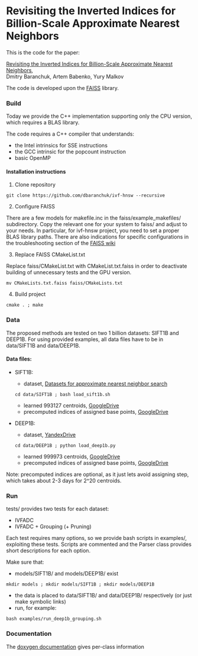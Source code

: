 # Revisiting the Inverted Indices for Billion-Scale Approximate Nearest Neighbors

This is the code for the paper:

[Revisiting the Inverted Indices for Billion-Scale Approximate Nearest Neighbors](https://arxiv.org/abs/1802.02422),
<br>
Dmitry Baranchuk, Artem Babenko, Yury Malkov


The code is developed upon the [FAISS](https://github.com/facebookresearch/faiss) library.

### Build

Today we provide the C++ implementation supporting only the CPU version, 
which requires a BLAS library. 

The code requires a C++ compiler that understands: 

- the Intel intrinsics for SSE instructions
- the GCC intrinsic for the popcount instruction
- basic OpenMP

#### Installation instructions
1) Clone repository

```git clone https://github.com/dbaranchuk/ivf-hnsw --recursive```

2) Configure FAISS

There are a few models for makefile.inc in the faiss/example_makefiles/
subdirectory. Copy the relevant one for your system to faiss/ and adjust to your
needs. In particular, for ivf-hnsw project, you need to set a proper BLAS library paths.
There are also indications for specific configurations in the
troubleshooting section of the [FAISS wiki](https://github.com/facebookresearch/faiss/wiki/Troubleshooting)

3) Replace FAISS CMakeList.txt

Replace faiss/CMakeList.txt with CMakeList.txt.faiss in order to 
deactivate building of unnecessary tests and the GPU version.

```mv CMakeLists.txt.faiss faiss/CMakeLists.txt```

4) Build project

```cmake . ; make```

### Data
The proposed methods are tested on two 1 billion datasets: SIFT1B and DEEP1B. 
For using provided examples, all data files have to be in data/SIFT1B and data/DEEP1B.

#### Data files:
* SIFT1B:
   - dataset, [Datasets for approximate nearest neighbor search](http://corpus-texmex.irisa.fr/)
   
   ```cd data/SIFT1B ; bash load_sift1b.sh```
   - learned 993127 centroids, [GoogleDrive](https://drive.google.com/file/d/1p9Aq5lTiXzmuP1ftJAIqKYEEN5EVBZsS/view?usp=sharing)
   - precomputed indices of assigned base points, [GoogleDrive](https://drive.google.com/file/d/1iFgzY2niWsCwKCPpbsjZh1urudrswEyL/view?usp=sharing)
* DEEP1B:
   - dataset, [YandexDrive](https://yadi.sk/d/11eDCm7Dsn9GA)
   
   ```cd data/DEEP1B ; python load_deep1b.py```
   - learned 999973 centroids, [GoogleDrive](https://drive.google.com/file/d/1loJ0rEIBORM34vsVSZrNeJrq1OtrcmKu/view?usp=sharing)
   - precomputed indices of assigned base points, [GoogleDrive](https://drive.google.com/file/d/10DMFnLUs5Fdr_BCht9nsa2vSyG1LKJeV/view?usp=sharing) 
    
Note: precomputed indices are optional, as it just lets avoid assigning step, which takes about 2-3 days for 2^20 centroids.

### Run
tests/ provides two tests for each dataset: 
- IVFADC
- IVFADC + Grouping (+ Pruning)

Each test requires many options, so we provide bash scripts in examples/, 
exploiting these tests. Scripts are commented and 
the Parser class provides short descriptions for each option.  
  
Make sure that:
- models/SIFT1B/ and models/DEEP1B/ exist

```mkdir models ; mkdir models/SIFT1B ; mkdir models/DEEP1B```
- the data is placed to data/SIFT1B/ and data/DEEP1B/ respectively 
(or just make symbolic links)
- run, for example:

```bash examples/run_deep1b_grouping.sh```

### Documentation
The [doxygen documentation](https://cdn.rawgit.com/dbaranchuk/ivf-hnsw/fe2e4a85/docs/html/annotated.html) 
gives per-class information
 

